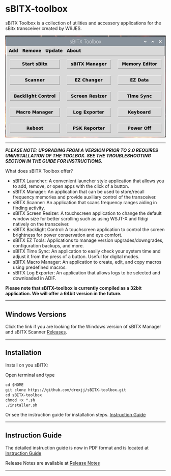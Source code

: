 # sBITX-toolbox
sBITX Toolbox is a collection of utilities and accessory applications for the sBitx transceiver created by W9JES.


![toolbox image](toolbox.jpg)


-----

***PLEASE NOTE: UPGRADING FROM A VERSION PRIOR TO 2.0 REQUIRES UNINSTALLATION OF THE TOOLBOX. SEE THE TROUBLESHOOTING SECTION IN THE GUIDE FOR INSTRUCTIONS.***


What does sBITX Toolbox offer?

- sBITX Launcher: A convenient launcher style application that allows you to add, remove, or open apps with the click of a button.
- sBITX Manager: An application that can be used to store/recall frequency memories and provide auxiliary control of the transceiver.
- sBITX Scanner: An application that scans frequency ranges aiding in finding activity.
- sBITX Screen Resizer: A touchscreen application to change the default window size for better scrolling such as using WSJT-X and fldigi natively on the transceiver.
- sBITX Backlight Control: A touchscreen application to control the screen brightness for power conservation and eye comfort.
- sBITX EZ Tools: Applications to manage version upgrades/downgrades, configuration backups, and more.
- sBITX Time Sync: An application to easily check your system time and adjust it from the press of a button. Useful for digital modes.
- sBITX Macro Manager: An application to create, edit, and copy macros using predefined macros.
- sBITX Log Exporter: An application that allows logs to be selected and downloaded in ADIF.

**Please note that sBITX-toolbox is currently compiled as a 32bit application. We will offer a 64bit version in the future.**

-----

Windows Versions
-----

Click the link if you are looking for the Windows version of sBITX Manager and sBITX Scanner  [Releases](https://github.com/drexjj/sBITX-toolbox/releases).

-----

Installation
-----

Install on you sBITX:

Open terminal and type
```console
cd $HOME
git clone https://github.com/drexjj/sBITX-toolbox.git
cd sBITX-toolbox
chmod +x *.sh
./installer.sh
```

Or see the instruction guide for installation steps. [Instruction Guide](https://github.com/drexjj/sBITX-toolbox/blob/main/sBITX%20Toolbox%20Guide%20%20v2.1.pdf)

-----

Instruction Guide
-----

The detailed instruction guide is now in PDF format and is located at [Instruction Guide](https://github.com/drexjj/sBITX-toolbox/blob/main/sBITX%20Toolbox%20Guide%20%20v2.1.pdf)

Release Notes are available at [Release Notes](https://github.com/drexjj/sBITX-toolbox/blob/main/release_notes.txt)

-----

